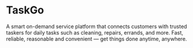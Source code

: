 # TaskGo
A smart on-demand service platform that connects customers with trusted taskers for daily tasks such as cleaning, repairs, errands, and more. Fast, reliable, reasonable and convenient — get things done anytime, anywhere.
